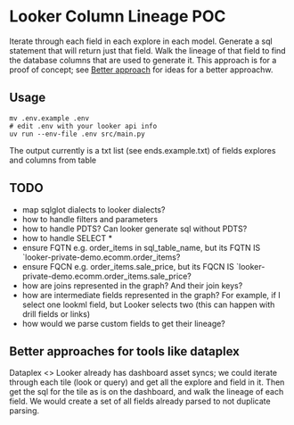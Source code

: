 # Looker Column Lineage POC

Iterate through each field in each explore in each model. Generate a sql statement that will return just that field. Walk the lineage of that field to find the database columns that are used to generate it. This approach is for a proof of concept; see [Better approach](#better-approaches-for-tools-like-dataplex) for ideas for a better approachw.

## Usage

```
mv .env.example .env
# edit .env with your looker api info
uv run --env-file .env src/main.py
```

The output currently is a txt list (see ends.example.txt) of fields explores and columns from table

## TODO

- map sqlglot dialects to looker dialects?
- how to handle filters and parameters
- how to handle PDTS? Can looker generate sql without PDTS?
- how to handle SELECT \*
- ensure FQTN e.g. order_items in sql_table_name, but its FQTN IS `looker-private-demo.ecomm.order_items?
- ensure FQCN e.g. order_items.sale_price, but its FQCN IS `looker-private-demo.ecomm.order_items.sale_price?
- how are joins represented in the graph? And their join keys?
- how are intermediate fields represented in the graph? For example, if I select one lookml field, but Looker selects two (this can happen with drill fields or links)
- how would we parse custom fields to get their lineage?

## Better approaches for tools like dataplex

Dataplex <> Looker already has dashboard asset syncs; we could iterate through each tile (look or query) and get all the explore and field in it. Then get the sql for the tile as is on the dashboard, and walk the lineage of each field. We would create a set of all fields already parsed to not duplicate parsing.
